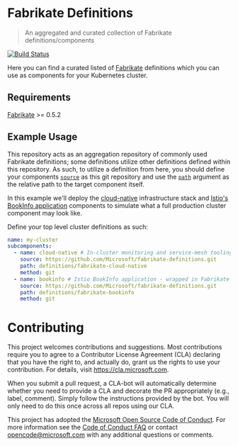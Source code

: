 # Fabrikate Definitions

> An aggregated and curated collection of Fabrikate definitions/components

[![Build Status](https://dev.azure.com/epicstuff/fabrikate-definitions/_apis/build/status/Microsoft.fabrikate-definitions?branchName=master)](https://dev.azure.com/epicstuff/fabrikate-definitions/_build/latest?definitionId=65&branchName=master)

Here you can find a curated listed of [Fabrikate](https://github.com/Microsoft/fabrikate) definitions
which you can use as components for your Kubernetes cluster.

## Requirements

[Fabrikate](https://github.com/Microsoft/fabrikate) >= 0.5.2

## Example Usage

This repository acts as an aggregation repository of commonly used Fabrikate definitions; some
definitions utilize other definitions defined within this repository. As such, to utilize a definition
from here, you should define your components [`source`](https://github.com/Microsoft/fabrikate/blob/master/docs/component.md)
as this git repository and use the [`path`](https://github.com/Microsoft/fabrikate/blob/master/docs/component.md)
argument as the relative path to the target component itself.

In this example we'll deploy the
[cloud-native](https://github.com/Microsoft/fabrikate-definitions/tree/master/definitions/fabrikate-cloud-native)
infrastructure stack and
[Istio's BookInfo application](https://github.com/Microsoft/fabrikate-definitions/tree/master/definitions/fabrikate-bookinfo)
components to simulate what a full production cluster component may look like.

Define your top level cluster definitions as such:

```yaml
name: my-cluster
subcomponents:
  - name: cloud-native # In-cluster monitoring and service-mesh tooling
    source: https://github.com/Microsoft/fabrikate-definitions.git
    path: definitions/fabrikate-cloud-native
    method: git
  - name: bookinfo # Istio BookInfo application - wrapped in Fabrikate component
    source: https://github.com/Microsoft/fabrikate-definitions.git
    path: definitions/fabrikate-bookinfo
    method: git
```

# Contributing

This project welcomes contributions and suggestions. Most contributions require you to agree to a
Contributor License Agreement (CLA) declaring that you have the right to, and actually do, grant us
the rights to use your contribution. For details, visit https://cla.microsoft.com.

When you submit a pull request, a CLA-bot will automatically determine whether you need to provide
a CLA and decorate the PR appropriately (e.g., label, comment). Simply follow the instructions
provided by the bot. You will only need to do this once across all repos using our CLA.

This project has adopted the [Microsoft Open Source Code of Conduct](https://opensource.microsoft.com/codeofconduct/).
For more information see the [Code of Conduct FAQ](https://opensource.microsoft.com/codeofconduct/faq/) or
contact [opencode@microsoft.com](mailto:opencode@microsoft.com) with any additional questions or comments.
